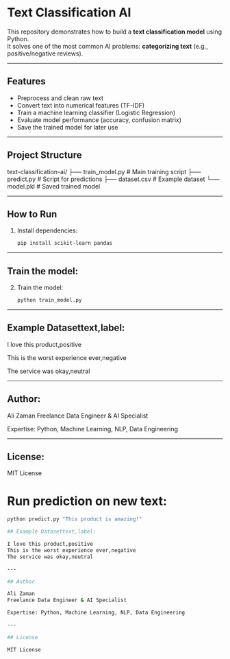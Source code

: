 # Text Classification AI

This repository demonstrates how to build a **text classification model** using Python.  
It solves one of the most common AI problems: **categorizing text** (e.g., positive/negative reviews).  

---

##  Features
- Preprocess and clean raw text
- Convert text into numerical features (TF-IDF)
- Train a machine learning classifier (Logistic Regression)
- Evaluate model performance (accuracy, confusion matrix)
- Save the trained model for later use

---

##  Project Structure
text-classification-ai/
├── train_model.py # Main training script
├── predict.py # Script for predictions
├── dataset.csv # Example dataset
└── model.pkl # Saved trained model

---

##  How to Run
1. Install dependencies:
   ```bash
   pip install scikit-learn pandas
---

##  Train the model:
2. Train the model:
   ```bash
   python train_model.py

---


## Example Datasettext,label:

I love this product,positive

This is the worst experience ever,negative

The service was okay,neutral

---

## Author:

Ali Zaman
Freelance Data Engineer & AI Specialist

Expertise: Python, Machine Learning, NLP, Data Engineering

---

## License:

MIT License
# Run prediction on new text:
   ```bash
   python predict.py "This product is amazing!"

## Example Datasettext,label:

I love this product,positive
This is the worst experience ever,negative
The service was okay,neutral

---

## Author 

Ali Zaman
Freelance Data Engineer & AI Specialist

Expertise: Python, Machine Learning, NLP, Data Engineering

---

## License

MIT License
